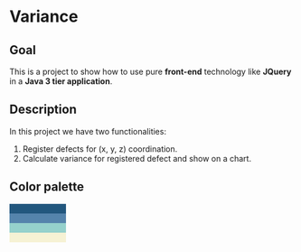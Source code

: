 # Variance
## Goal
This is a project to show how to use pure <b>front-end</b> technology like <b>JQuery</b> in a <b>Java 3 tier application</b>.

## Description
In this project we have two functionalities:
1. Register defects for (x, y, z) coordination.
2. Calculate variance for registered defect and show on a chart.

## Color palette
<p style="background-color:#22577E; width:100px; display:block; margin:0px">&nbsp;</p>
<p style="background-color:#5584AC; width:100px; display:block; margin:0px">&nbsp;</p>
<p style="background-color:#95D1CC; width:100px; display:block; margin:0px">&nbsp;</p>
<p style="background-color:#F6F2D4; width:100px; display:block; margin:0px">&nbsp;</p>
